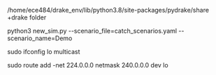 /home/ece484/drake_env/lib/python3.8/site-packages/pydrake/share  +drake folder

python3 new_sim.py --scenario_file=catch_scenarios.yaml   --scenario_name=Demo

sudo ifconfig lo multicast

sudo route add -net 224.0.0.0 netmask 240.0.0.0 dev lo


